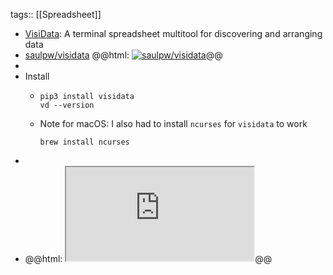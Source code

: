 tags:: [[Spreadsheet]]

- [VisiData](https://www.visidata.org/): A terminal spreadsheet multitool for discovering and arranging data
- [saulpw/visidata](https://github.com/saulpw/visidata)
  @@html: <a href="https://github.com/saulpw/visidata/"><img src="https://github-readme-stats-astronomer.vercel.app/api/pin/?username=saulpw&repo=visidata&theme=tokyonight" alt="saulpw/visidata"/></a>@@
-
- Install
	- ```shell
	  pip3 install visidata
	  vd --version
	  ```
	- Note for macOS: I also had to install `ncurses` for `visidata` to work
	  ```shell
	  brew install ncurses
	  ```
-
- @@html: <iframe src="https://www.visidata.org/" alt="VisiData" class="browser-tab"></iframe>@@